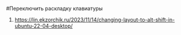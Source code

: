 #Переключить раскладку клавиатуры
  1. https://lin.ekzorchik.ru/2023/11/14/changing-layout-to-alt-shift-in-ubuntu-22-04-desktop/
